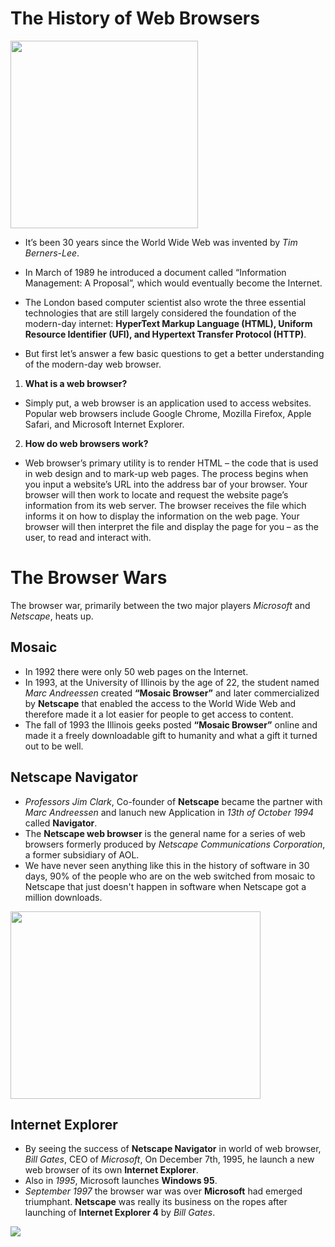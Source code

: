 # The History of Web Browsers
<img src="https://github.com/NJIT-YP32/CyberSpace/blob/main/src/images/the_history_of_web_browsers.jpg" width="300" height="300">


* It’s been 30 years since the World Wide Web was invented by *Tim Berners-Lee*. 
* In March of 1989 he introduced a document called “Information Management: A Proposal”, which would eventually become the Internet.
* The London based computer scientist also wrote the three essential technologies that are still largely considered the foundation of the modern-day internet: **HyperText Markup Language (HTML), Uniform Resource Identifier (UFI), and Hypertext Transfer Protocol (HTTP)**. 

* But first let’s answer a few basic questions to get a better understanding of the modern-day web browser.
1. **What is a web browser?**
* Simply put, a web browser is an application used to access websites. Popular web browsers include Google Chrome, Mozilla Firefox, Apple Safari, and Microsoft Internet Explorer.
2. **How do web browsers work?**
*  Web browser’s primary utility is to render HTML – the code that is used in web design and to mark-up web pages. The process begins when you input a website’s URL into the address bar of your browser. Your browser will then work to locate and request the website page’s information from its web server. The browser receives the file which informs it on how to display the information on the web page. Your browser will then interpret the file and display the page for you – as the user, to read and interact with.

# The Browser Wars

The browser war, primarily between the two major players *Microsoft* and *Netscape*, heats up. 

## Mosaic
*	In 1992 there were only 50 web pages on the Internet.
*	In 1993, at the University of Illinois by the age of 22, the student named *Marc Andreessen* created **“Mosaic Browser”** and later commercialized by **Netscape** that enabled the access to the World Wide Web and therefore made it a lot easier for people to get access to content.
*	The fall of 1993 the Illinois geeks posted **“Mosaic Browser”** online and made it a freely downloadable gift to humanity and what a gift it turned out to be well.

## Netscape Navigator
*	*Professors Jim Clark*, Co-founder of **Netscape** became the partner with *Marc Andreessen* and lanuch new Application in *13th of October 1994* called **Navigator**.
*	The **Netscape web browser** is the general name for a series of web browsers formerly produced by *Netscape Communications Corporation*, a former subsidiary of AOL.
*	We have never seen anything like this in the history of software in 30 days, 90% of the people who are on the web switched from mosaic to Netscape that just doesn't happen in software when Netscape got a million downloads.


<img src="https://github.com/NJIT-YP32/CyberSpace/blob/main/src/images/Windows95.jpg" width="400" height="300">

## Internet Explorer
* By seeing the success of **Netscape Navigator** in world of web browser, *Bill Gates*, CEO of *Microsoft*, On December 7th, 1995, he launch a new web browser of its own **Internet Explorer**.
* Also in *1995*, Microsoft launches **Windows 95**.
* *September 1997* the browser war was over **Microsoft** had emerged triumphant. **Netscape** was really its business on the ropes after launching of **Internet Explorer 4** by *Bill Gates*.


<img src="https://github.com/NJIT-YP32/CyberSpace/blob/main/src/images/Timeline%20of%20web%20browser.png">

